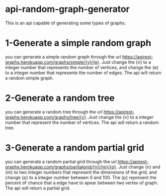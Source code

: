 # api-random-graph-generator
This is an api capable of generating some types of graphs.

# 1-Generate a simple random graph
you can generate a simple random graph through the url https://apirest-graphs.herokuapp.com/graphs/simple/{v}/{e}. Just change the {v} to a integer number that  represents the number of vertices, and change the {e} to a integer number that represents the number of edges. The api will return a random simple graph.

# 2-Generate a random tree
you can generate a random tree through the url https://apirest-graphs.herokuapp.com/graphs/tree/{v}. Just change the {v} to a integer number that represent the number of vertices. The api will return a random tree.

# 3-Generate a random partial grid
you can generate a random partial grid through the url https://apirest-graphs.herokuapp.com/graphs/partialgrid/{n}/{m}/{p}. Just change {n} and {m} to two integer numbers that represent the dimensions of the grid, and change {p} to a integer number between 0 and 100. The {p} represent the percent of  chance that a edge have to apear between two vertex of graph. The api will return a partial grid.